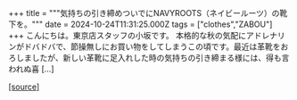+++
title = """気持ちの引き締めついでにNAVYROOTS（ネイビールーツ）の靴下を。"""
date = 2024-10-24T11:31:25.000Z
tags = ["clothes","ZABOU"]
+++
こんにちは。東京店スタッフの小坂です。 本格的な秋の気配にアドレナリンがドバドバで、節操無しにお買い物をしてしまうこの頃です。最近は革靴をおろしましたが、新しい革靴に足入れした時の気持ちの引き締まる様には、得も言われぬ喜 \[…\]

[[source]](https://zabou.org/2024/10/24/309372/)
